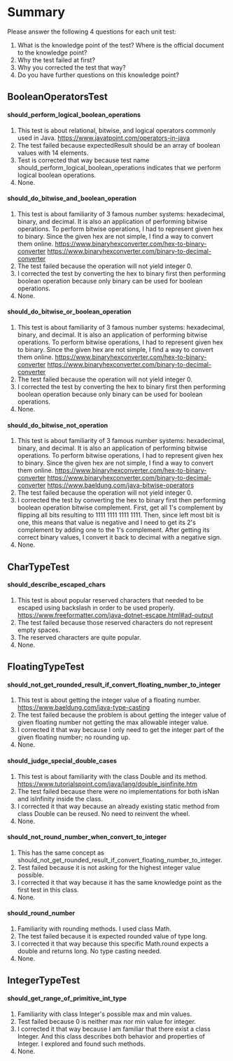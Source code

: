 # Summary

Please answer the following 4 questions for each unit test:
1. What is the knowledge point of the test? Where is the official document to the knowledge point?
2. Why the test failed at first?
3. Why you corrected the test that way?
4. Do you have further questions on this knowledge point?

## BooleanOperatorsTest
#### should_perform_logical_boolean_operations
1. This test is about relational, bitwise, and logical operators commonly used in Java.
https://www.javatpoint.com/operators-in-java
2. The test failed because expectedResult should be an array of boolean values with 14 elements.
3. Test is corrected that way because test name should_perform_logical_boolean_operations indicates that we perform
logical boolean operations.
4. None.

#### should_do_bitwise_and_boolean_operation
1. This test is about familiarity of 3 famous number systems: hexadecimal, binary, and decimal.
It is also an application of performing bitwise operations. To perform bitwise operations, I had to
represent given hex to binary. Since the given hex are not simple, I find a way to convert them online.
https://www.binaryhexconverter.com/hex-to-binary-converter
https://www.binaryhexconverter.com/binary-to-decimal-converter
2. The test failed because the operation will not yield integer 0.
3. I corrected the test by converting the hex to binary first then performing boolean operation because only binary
can be used for boolean operations.
4. None.

#### should_do_bitwise_or_boolean_operation
1. This test is about familiarity of 3 famous number systems: hexadecimal, binary, and decimal.
It is also an application of performing bitwise operations. To perform bitwise operations, I had to
represent given hex to binary. Since the given hex are not simple, I find a way to convert them online.
https://www.binaryhexconverter.com/hex-to-binary-converter
https://www.binaryhexconverter.com/binary-to-decimal-converter
2. The test failed because the operation will not yield integer 0.
3. I corrected the test by converting the hex to binary first then performing boolean operation because only binary
can be used for boolean operations.
4. None.

#### should_do_bitwise_not_operation
1. This test is about familiarity of 3 famous number systems: hexadecimal, binary, and decimal.
It is also an application of performing bitwise operations. To perform bitwise operations, I had to
represent given hex to binary. Since the given hex are not simple, I find a way to convert them online.
https://www.binaryhexconverter.com/hex-to-binary-converter
https://www.binaryhexconverter.com/binary-to-decimal-converter
https://www.baeldung.com/java-bitwise-operators
2. The test failed because the operation will not yield integer 0.
3. I corrected the test by converting the hex to binary first then performing boolean operation bitwise complement.
First, get all 1's complement by flipping all bits resulting to 1111 1111 1111 1111. Then, since left most bit is one,
this means that value is negative and I need to get its 2's complement by adding one to the 1's complement.
After getting its correct binary values, I convert it back to decimal with a negative sign.
4. None.

## CharTypeTest
#### should_describe_escaped_chars
1. This test is about popular reserved characters that needed to be escaped using backslash in order to be used properly.
https://www.freeformatter.com/java-dotnet-escape.html#ad-output
2. The test failed because those reserved characters do not represent empty spaces.
3. The reserved characters are quite popular.
4. None.

## FloatingTypeTest
#### should_not_get_rounded_result_if_convert_floating_number_to_integer
1. This test is about getting the integer value of a floating number.
https://www.baeldung.com/java-type-casting
2. The test failed because the problem is about getting the integer value of given floating number not getting
the max allowable integer value.
3. I corrected it that way because I only need to get the integer part of the given floating number; no rounding up.
4. None.

#### should_judge_special_double_cases
1. This test is about familiarity with the class Double and its method.
https://www.tutorialspoint.com/java/lang/double_isinfinite.htm
2. The test failed because there were no implementations for both isNan and isInfinity inside the class.
3. I corrected it that way because an already existing static method from class Double can be reused. No need to
reinvent the wheel.
4. None.

#### should_not_round_number_when_convert_to_integer
1. This has the same concept as should_not_get_rounded_result_if_convert_floating_number_to_integer.
2. Test failed because it is not asking for the highest integer value possible.
3. I corrected it that way because it has the same knowledge point as the first test in this class.
4. None.

#### should_round_number
1. Familiarity with rounding methods. I used class Math.
2. The test failed because it is expected rounded value of type long.
3. I corrected it that way because this specific Math.round expects a double and returns long. No type casting needed.
4. None.

## IntegerTypeTest
#### should_get_range_of_primitive_int_type
1. Familiarity with class Integer's possible max and min values.
2. Test failed because 0 is neither max nor min value for integer.
3. I corrected it that way because I am familiar that there exist a class Integer. And this class describes both behavior
and properties of Integer. I explored and found such methods.
4. None.